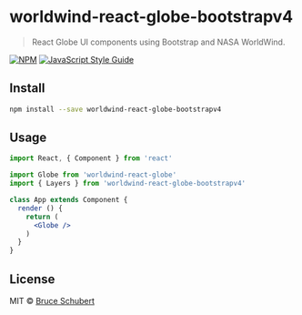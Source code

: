 # worldwind-react-globe-bootstrapv4

> React Globe UI components using Bootstrap and NASA WorldWind.

[![NPM](https://img.shields.io/npm/v/worldwind-react-globe-bootstrapv4.svg)](https://www.npmjs.com/package/worldwind-react-globe-bootstrapv4) [![JavaScript Style Guide](https://img.shields.io/badge/code_style-standard-brightgreen.svg)](https://standardjs.com)

## Install

```bash
npm install --save worldwind-react-globe-bootstrapv4
```

## Usage

```jsx
import React, { Component } from 'react'

import Globe from 'worldwind-react-globe'
import { Layers } from 'worldwind-react-globe-bootstrapv4'

class App extends Component {
  render () {
    return (
      <Globe />
    )
  }
}
```

## License

MIT © [Bruce Schubert](https://github.com/emxsys)
